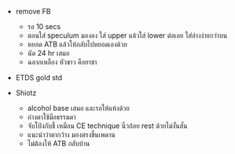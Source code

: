 - remove FB
	- รอ 10 secs
	- ตอนใส่ speculum มองลง ใส่ upper แล้วใส่ lower ต่อเลย ใส่ล่างง่ายกว่าบน
	- หยอด ATB แล้วให้กลับไปหยอดเองด้วย
	- นัด 24 hr เสมอ
	- ฉลากเหลือง หัวขาว คือยาชา


- ETDS gold std

- Shiotz
	- alcohol base เสมอ และรอให้แห้งด้วย
	- ถ่างตาใช้มือธรรมดา
	- จับโป้งกับชี้ เหมือน CE technique นิ้วก้อย rest ด้วยไม่งั้นสั่น
	- แนะนำว่าตากว้าง มองตรงขึ้นเพดาน
	- ไม่ต้องให้ ATB กลับบ้าน


